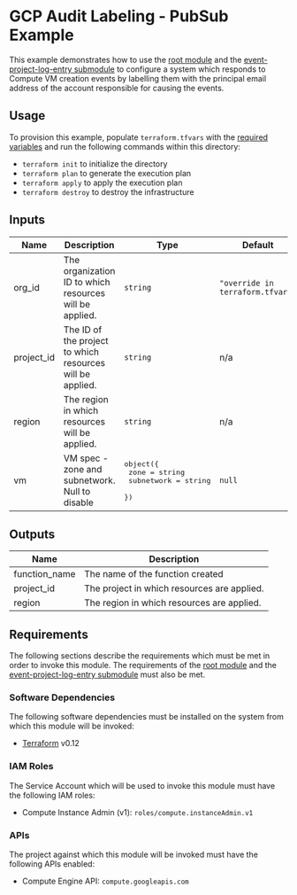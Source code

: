 # GCP Audit Labeling - PubSub Example

This example demonstrates how to use the
[root module][root-module] and the
[event-project-log-entry submodule][event-project-log-entry-submodule]
to configure a system
which responds to Compute VM creation events by labelling them with the
principal email address of the account responsible for causing the events.

## Usage

To provision this example, populate `terraform.tfvars` with the [required variables](#inputs) and run the following commands within
this directory:

- `terraform init` to initialize the directory
- `terraform plan` to generate the execution plan
- `terraform apply` to apply the execution plan
- `terraform destroy` to destroy the infrastructure

<!-- BEGINNING OF PRE-COMMIT-TERRAFORM DOCS HOOK -->
## Inputs

| Name | Description | Type | Default | Required |
|------|-------------|------|---------|:--------:|
| org\_id | The organization ID to which resources will be applied. | `string` | `"override in terraform.tfvars"` | no |
| project\_id | The ID of the project to which resources will be applied. | `string` | n/a | yes |
| region | The region in which resources will be applied. | `string` | n/a | yes |
| vm | VM spec - zone and subnetwork. Null to disable | <pre>object({<br>    zone       = string<br>    subnetwork = string<br>  })</pre> | `null` | no |

## Outputs

| Name | Description |
|------|-------------|
| function\_name | The name of the function created |
| project\_id | The project in which resources are applied. |
| region | The region in which resources are applied. |

<!-- END OF PRE-COMMIT-TERRAFORM DOCS HOOK -->

## Requirements

The following sections describe the requirements which must be met in
order to invoke this module. The requirements of the
[root module][root-module-requirements] and the
[event-project-log-entry submodule][event-project-log-entry-submodule-requirements]
must also be met.

### Software Dependencies

The following software dependencies must be installed on the system
from which this module will be invoked:

- [Terraform][terraform-site] v0.12

### IAM Roles

The Service Account which will be used to invoke this module must have
the following IAM roles:

- Compute Instance Admin (v1): `roles/compute.instanceAdmin.v1`

### APIs

The project against which this module will be invoked must have the
following APIs enabled:

- Compute Engine API: `compute.googleapis.com`

[event-project-log-entry-submodule-requirements]: ../../modules/event-project-log-entry/README.md#requirements
[event-project-log-entry-submodule]: ../../modules/event-project-log-entry
[root-module-requirements]: ../../README.md#requirements
[root-module]: ../..
[terraform-site]: https://terraform.io/
